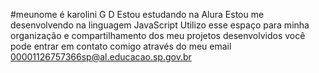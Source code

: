 #meunome é karolini G D
Estou estudando na Alura
Estou me desenvolvendo na linguagem JavaScript
Utilizo esse espaço para minha organização e compartilhamento dos meu projetos desenvolvidos
você pode entrar em contato comigo através do meu email
00001126757366sp@al.educacao.sp.gov.br
